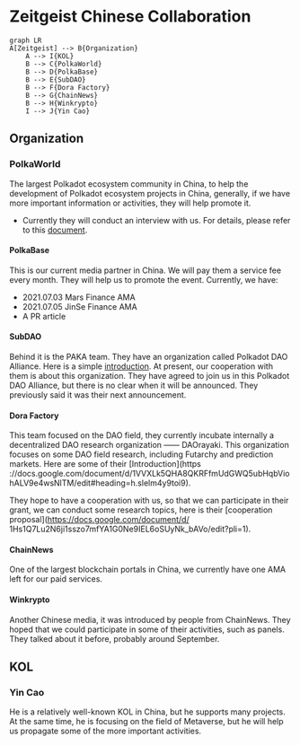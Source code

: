# Zeitgeist Chinese Collaboration

```mermaid
graph LR
A[Zeitgeist] --> B{Organization}
	A --> I{KOL}
	B --> C{PolkaWorld}
    B --> D{PolkaBase}
    B --> E{SubDAO}
    B --> F{Dora Factory}
	B --> G{ChainNews}
	B --> H{Winkrypto}
	I --> J{Yin Cao}
```

## Organization

### PolkaWorld

The largest Polkadot ecosystem community in China, to help the development of Polkadot ecosystem projects in China, generally, if we have more important information or activities, they will help promote it.

- Currently they will conduct an interview with us. For details, please refer to this [document](https://docs.google.com/document/d/1bRfyxZmXGe-KSle9F9LpHTR8ZHG2_6zYLbvlUypI8Rw/edit).

#### PolkaBase

This is our current media partner in China. We will pay them a service fee every month. They will help us to promote the event. Currently, we have:

- 2021.07.03 Mars Finance AMA
- 2021.07.05 JinSe Finance AMA
- A PR article

#### SubDAO

Behind it is the PAKA team. They have an organization called Polkadot DAO Alliance. Here is a simple [introduction](https://docs.google.com/document/d/1uIc5ZtVP7IvjWkd52oo2_rXxRAUCxTpATAucg8g7Uc0/edit#heading=h.5lvwhvvgpq2o). At present, our cooperation with them is about this organization. They have agreed to join us in this Polkadot DAO Alliance, but there is no clear when it will be announced. They previously said it was their next announcement.

#### Dora Factory

This team focused on the DAO field, they currently incubate internally a decentralized DAO research organization —— DAOrayaki. This organization focuses on some DAO field research, including Futarchy and prediction markets. Here are some of their [Introduction](https ://docs.google.com/document/d/1VVXLk5QHA8QKRFfmUdGWQ5ubHqbViohALV9e4wsNlTM/edit#heading=h.slelm4y9toi9).

They hope to have a cooperation with us, so that we can participate in their grant, we can conduct some research topics, here is their [cooperation proposal](https://docs.google.com/document/d/ 1Hs1Q7Lu2N6ji1sszo7mfYA1G0Ne9IEL6oSUyNk_bAVo/edit?pli=1).

#### ChainNews

One of the largest blockchain portals in China, we currently have one AMA left for our paid services.

#### Winkrypto

Another Chinese media, it was introduced by people from ChainNews. They hoped that we could participate in some of their activities, such as panels. They talked about it before, probably around September.

## KOL

### Yin Cao

He is a relatively well-known KOL in China, but he supports many projects. At the same time, he is focusing on the field of Metaverse, but he will help us propagate some of the more important activities.

